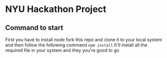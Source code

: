 # NYU Hackathon Project

##  Command to start
First you have to install node
fork this repo and clone it to your local system and then follow the following command
    `npm install` 
    It'll install all the required file in your system and they you're good to go

